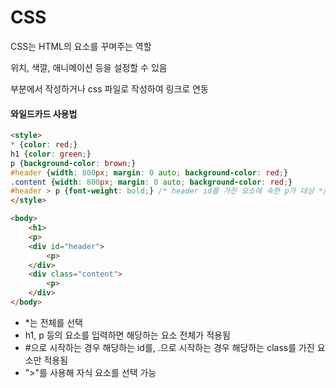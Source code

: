 # CSS
CSS는 HTML의 요소를 꾸며주는 역할

위치, 색깔, 애니메이션 등을 설정할 수 있음

<style></style> 부분에서 작성하거나 css 파일로 작성하여 링크로 연동

#### 와일드카드 사용법
```html
<style>
* {color: red;}
h1 {color: green;}
p {background-color: brown;}
#header {width: 800px; margin: 0 auto; background-color: red;}
.content {width: 800px; margin: 0 auto; background-color: red;}
#header > p {font-weight: bold;} /* header id를 가진 요소에 속한 p가 대상 */
</style>

<body>
    <h1>
    <p>
    <div id="header">
        <p>
    </div>
    <div class="content">
        <p>
    </div>
</body>
```
- *는 전체를 선택
- h1, p 등의 요소를 입력하면 해당하는 요소 전체가 적용됨
- #으로 시작하는 경우 해당하는 id를, .으로 시작하는 경우 해당하는 class를 가진 요소만 적용됨
- ">"를 사용해 자식 요소를 선택 가능

